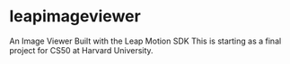 leapimageviewer
===============

An Image Viewer Built with the Leap Motion SDK
This is starting as a final project for CS50 at Harvard University.